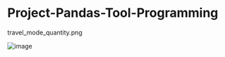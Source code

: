 # Project-Pandas-Tool-Programming

travel_mode_quantity.png

![image](https://github.com/user-attachments/assets/1fb08937-387d-49df-b1db-f66bc00be1b7)
